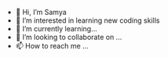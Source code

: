 - 👋 Hi, I’m Samya
- 👀 I’m interested in learning new coding skills
- 🌱 I’m currently learning...
- 💞️ I’m looking to collaborate on ...
- 📫 How to reach me ...

<!---
Samya18/Samya18 is a ✨ special ✨ repository because its `README.md` (this file) appears on your GitHub profile.
You can click the Preview link to take a look at your changes.
--->

